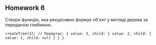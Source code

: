 ## Homework 6

Створи функцію, яка рекурсивно формує об'єкт у вигляді дерева за переданою глибиною.


`createTree(3);
// Повертає: { value: 3, child: { value: 2, child: { value: 1, child: null } } }`
